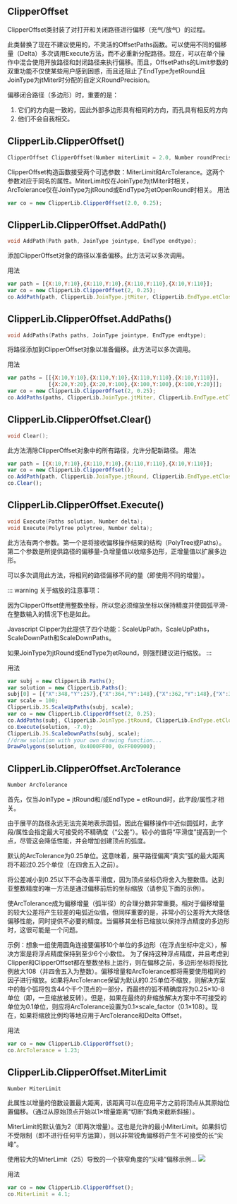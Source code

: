 ## ClipperOffset
ClipperOffset类封装了对打开和关闭路径进行偏移（充气/放气）的过程。

此类替换了现在不建议使用的，不灵活的OffsetPaths函数。可以使用不同的偏移量（Delta）多次调用Execute方法，而不必重新分配路径。现在，可以在单个操作中混合使用开放路径和封闭路径来执行偏移。而且，OffsetPaths的Limit参数的双重功能不仅使某些用户感到困惑，而且还阻止了EndType为etRound且JoinType为jtMiter时分配的自定义RoundPrecision。

偏移闭合路径（多边形）时，重要的是：

1. 它们的方向是一致的，因此外部多边形具有相同的方向，而孔具有相反的方向
2. 他们不会自我相交。

## ClipperLib.ClipperOffset()
```c
ClipperOffset ClipperOffset(Number miterLimit = 2.0, Number roundPrecision = 0.25);
```
ClipperOffset构造函数接受两个可选参数：MiterLimit和ArcTolerance。这两个参数对应于同名的属性。MiterLimit仅在JoinType为jtMiter时相关，ArcTolerance仅在JoinType为jtRound或EndType为etOpenRound时相关。
用法
```javascript
var co = new ClipperLib.ClipperOffset(2.0, 0.25);
```

## ClipperLib.ClipperOffset.AddPath()
```c
void AddPath(Path path, JoinType jointype, EndType endtype);
```
添加ClipperOffset对象的路径以准备偏移。此方法可以多次调用。

用法
```javascript
var path = [{X:10,Y:10},{X:110,Y:10},{X:110,Y:110},{X:10,Y:110}];
var co = new ClipperLib.ClipperOffset(2, 0.25);
co.AddPath(path, ClipperLib.JoinType.jtMiter, ClipperLib.EndType.etClosedPolygon);
```

## ClipperLib.ClipperOffset.AddPaths()
```c
void AddPaths(Paths paths, JoinType jointype, EndType endtype);
```
将路径添加到ClipperOffset对象以准备偏移。此方法可以多次调用。

用法
```javascript
var paths = [[{X:10,Y:10},{X:110,Y:10},{X:110,Y:110},{X:10,Y:110}],
             [{X:20,Y:20},{X:20,Y:100},{X:100,Y:100},{X:100,Y:20}]]; 
var co = new ClipperLib.ClipperOffset(2, 0.25);
co.AddPaths(paths, ClipperLib.JoinType.jtMiter, ClipperLib.EndType.etClosedPolygon);
```

## ClipperLib.ClipperOffset.Clear()
```c
void Clear();
```

此方法清除ClipperOffset对象中的所有路径，允许分配新路径。
用法
```javascript
var path = [{X:10,Y:10},{X:110,Y:10},{X:110,Y:110},{X:10,Y:110}];
var co = new ClipperLib.ClipperOffset();
co.AddPath(path, ClipperLib.JoinType.jtRound, ClipperLib.EndType.etClosedPolygon);
co.Clear();
```

## ClipperLib.ClipperOffset.Execute()
```c
void Execute(Paths solution, Number delta);
void Execute(PolyTree polytree, Number delta);
```
此方法有两个参数。第一个是将接收偏移操作结果的结构（PolyTree或Paths）。第二个参数是所提供路径的偏移量-负增量值以收缩多边形，正增量值以扩展多边形。

可以多次调用此方法，将相同的路径偏移不同的量（即使用不同的增量）。

::: warning 关于缩放的注意事项：

因为ClipperOffset使用整数坐标，所以您必须缩放坐标以保持精度并使圆弧平滑-在整数输入的情况下也是如此。

Javascript Clipper为此提供了四个功能：ScaleUpPath，ScaleUpPaths，ScaleDownPath和ScaleDownPaths。

如果JoinType为jtRound或EndType为etRound，则强烈建议进行缩放。
:::

用法
```javascript
var subj = new ClipperLib.Paths();
var solution = new ClipperLib.Paths();
subj[0] = [{"X":348,"Y":257},{"X":364,"Y":148},{"X":362,"Y":148},{"X":326,"Y":241},{"X":295,"Y":219},{"X":258,"Y":88},{"X":440,"Y":129},{"X":370,"Y":196},{"X":372,"Y":275}];
var scale = 100;
ClipperLib.JS.ScaleUpPaths(subj, scale);
var co = new ClipperLib.ClipperOffset(2, 0.25);
co.AddPaths(subj, ClipperLib.JoinType.jtRound, ClipperLib.EndType.etClosedPolygon);
co.Execute(solution, -7.0);
ClipperLib.JS.ScaleDownPaths(subj, scale);
//draw solution with your own drawing function...
DrawPolygons(solution, 0x4000FF00, 0xFF009900);
```

## ClipperLib.ClipperOffset.ArcTolerance
```c
Number ArcTolerance
```

首先，仅当JoinType = jtRound和/或EndType = etRound时，此字段/属性才相关。

由于展平的路径永远无法完美地表示圆弧，因此在偏移操作中近似圆弧时，此字段/属性会指定最大可接受的不精确度（“公差”）。较小的值将“平滑度”提高到一个点，尽管这会降低性能，并会增加创建顶点的弧度。

默认的ArcTolerance为0.25单位。这意味着，展平路径偏离“真实”弧的最大距离将不超过0.25个单位（在四舍五入之前）。

将公差减小到0.25以下不会改善平滑度，因为顶点坐标仍将舍入为整数值。达到亚整数精度的唯一方法是通过偏移前后的坐标缩放（请参见下面的示例）。

使ArcTolerance成为偏移增量（弧半径）的合理分数非常重要。相对于偏移增量的较大公差将产生较差的电弧近似值，但同样重要的是，非常小的公差将大大降低偏移性能，同时提供不必要的精度。当偏移其坐标已缩放以保持浮点精度的多边形时，这很可能是一个问题。

示例：想象一组使用圆角连接要偏移10个单位的多边形（在浮点坐标中定义），解决方案是将浮点精度保持到至少6个小数位。
为了保持这种浮点精度，并且考虑到Clipper和ClipperOffset都在整数坐标上运行，则在偏移之前，多边形坐标将按比例放大108（并四舍五入为整数）。偏移增量和ArcTolerance都将需要使用相同的因子进行缩放。如果将ArcTolerance保留为默认的0.25单位不缩放，则解决方案中的每个弧将包含44个千个顶点的一部分，而最终的弧不精确度将为0.25×10-8单位（即，一旦缩放被反转）。但是，如果在最终的非缩放解决方案中不可接受的单位为0.1单位，则应将ArcTolerance设置为0.1×scale_factor（0.1×108）。现在，如果将缩放比例均等地应用于ArcTolerance和Delta Offset，

用法
```javascript
var co = new ClipperLib.ClipperOffset();
co.ArcTolerance = 1.23;
```

## ClipperLib.ClipperOffset.MiterLimit
```c
Number MiterLimit
```
此属性以增量的倍数设置最大距离，该距离可以在应用平方之前将顶点从其原始位置偏移。（通过从原始顶点开始以1×增量距离“切断”斜角来截断斜接）。

MiterLimit的默认值为2（即两次增量）。这也是允许的最小MiterLimit。如果斜切不受限制（即不进行任何平方运算），则以非常锐角偏移将产生不可接受的长“尖峰”。

使用较大的MiterLimit（25）导致的一个狭窄角度的“尖峰”偏移示例...
![](https://sourceforge.net/p/jsclipper/wiki/_discuss/thread/f3a2fc70/6d6f/attachment/miterlimit.png)

用法
```javascript
var co = new ClipperLib.ClipperOffset();
co.MiterLimit = 4.1;
```

